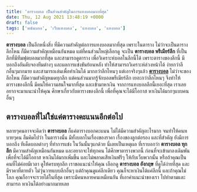 ```yaml
---
title: 'ตารางบอล เป็นส่วนสำคัญในการแทงบอลมากที่สุด'
date: Thu, 12 Aug 2021 13:48:19 +0000
draft: false
tags: ['พนันบอล', 'เว็บแทงบอล', 'แทงบอล', 'แทงบอล']
---
```


**ตารางบอล** เป็นอีกหนึ่งสิ่ง ที่มีความสำคัญต่อการแทงบอลมากที่สุด เพราะในตาราง ไม่ว่าจะเป็นตารางลีกไหน ก็มีความสำคัญเหมือนกันหมด แต่ที่คนส่วนใหญ่เลือกดู จะเป็น **ตารางบอล พรีเมียร์ลีก** ที่เป็นลีกที่มีทีมฟุตบอลมากที่สุด และสามารถดูตาราง เพื่อวิเคราะห์บอลในลีกนี้ได้ เพราะตารางของลีกนี้ มีบอกถึงอันดับจองทีมต่างๆ และผลการแข่งขันย้อนหลัง ทำให้สามารถวิเคราะห์ล่วงหน้าได้ ง่ายกว่าลีกอื่นๆมากมาย และสามารถเล่นเพื่อทำเงินได้ มากกว่าลีกไหนๆ แต่เอาจริงๆแล้ว [**ตารางบอล**](/) ไม่ว่าจะของลีกไหน ก็มีความสำคัญหมดทุกลีก แต่คนส่วนมากรู้จักบอลพรีเมียร์ลีก เยอะกว่าลีกไหนๆ จึงทำให้ตารางของลีกนี้ มีคนให้ความสนใจมากที่สุด และเข้ามาหาเงิน จากการแทงบอลลีกนี้เยอะที่สุด เราเลยอยากจะมาแนะนำให้คุณ ศึกษาเกี่ยวกับตารางของลีกนี้ เพื่อที่คุณจะได้มีโอกาส หาเงินได้มากๆแบบคนอื่นๆ

**ตารางบอลที่ไม่ใช่แค่ตารางคะแนนอีกต่อไป**
------------------------------------------

หลายๆคนอาจจะคิดว่า **ตารางบอล** ก็แค่ตารางบอกคะแนน ไม่ได้มีความสำคัญอะไรมาก จนทำให้คนหบายๆคน ลืมคิดไปว่า ในตารางนั้น มีทั้งบอกในเรื่องของราคา เรื่องของลูกต่อรอง และที่สำคัญ ยังมีการบอกถึง ทีเด็ดบอลต่างๆ ที่ทำการแข่ง ในวันนั้นๆแกด้วย นี่เลยเป็นเหตุผล ที่เราบอกว่า **ตารางบอล ทุกลีก** มีความสำคัญเหมือนกันหมด และอยากจะให้ทุกคน ได้ศึกษาตารางพวกนี้ ก่อนที่จะเข้ามาลงเดิมพัน เพื่อที่จะได้มีโอกาส หาเงินได้มากเพิ่มขึ้น และไม่พลาดเสียเงินฟรีๆ ให้กับเว็บพวกนั้น หรือถ้าคุณเป็นคนที่ไม่ค่อยมีเวลา ดูให้ครบทุกลีก เราขอแนะนำให้คุณ เลือกดู **ตารางบอล อังกฤษ** ที่ดูได้ง่ายที่สุด และมีราคาที่ตายตัว ไม่วุ่นวายแบบลีกอื่นๆ แต่ถ้าคุณดูแค่ลีกเดียว คุณก็จะหาเงินได้แค่ลีกนี้ และถ้าคุณไม่โลภ คุณก็อาจจะรวยได้ในที่สุด เพราะมีคนหลายคนเหมือนกัน ที่เอาคำแนะนำของเรา ไปทำตามและสามารถ หาเงินได้อย่างมากมายเลย
